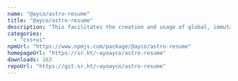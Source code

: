 ```yaml
---
name: "@ayco/astro-resume"
title: "@ayco/astro-resume"
description: "This facilitates the creation and usage of global, immutable data for Astro apps."
categories:
  - "css+ui"
npmUrl: "https://www.npmjs.com/package/@ayco/astro-resume"
homepageUrl: "https://sr.ht/~ayoayco/astro-resume"
downloads: 163
repoUrl: "https://git.sr.ht/~ayoayco/astro-resume"
---
```

